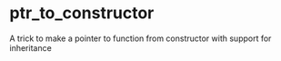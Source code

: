 # ptr_to_constructor
A trick to make a pointer to function from constructor with support for inheritance
